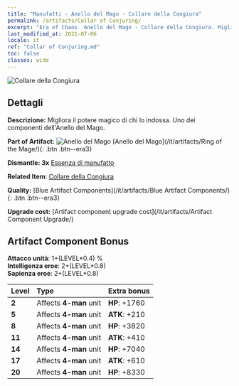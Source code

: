 ```yaml
---
title: "Manufatti - Anello del Mago - Collare della Congiura"
permalink: /artifacts/Collar of Conjuring/
excerpt: "Era of Chaos  Anello del Mago - Collare della Congiura. Migliora il potere magico di chi lo indossa. Uno dei componenti dell'Anello del Mago."
last_modified_at: 2021-07-06
locale: it
ref: "Collar of Conjuring.md"
toc: false
classes: wide
---
```


 ![Collare della Congiura](/images/t/artifact_40221.png)



## Dettagli

 **Descrizione:** Migliora il potere magico di chi lo indossa. Uno dei componenti dell'Anello del Mago.

 **Part of Artifact:** ![Anello del Mago](/images/t/icon_artifact_22.png) [Anello del Mago](/it/artifacts/Ring of the Mage/){: .btn .btn--era3}

 **Dismantle: 3x** [Essenza di manufatto](/ItemsIT/con_905/)

 **Related Item**: [Collare della Congiura](/ItemsIT/art_115/)

 **Quality:** [Blue Artifact Components](/it/artifacts/Blue Artifact Components/){: .btn .btn--era3}

 **Upgrade cost:** [Artifact component upgrade cost](/it/artifacts/Artifact Component Upgrade/)

## Artifact Component Bonus

  **Attacco unità**: 1+(LEVEL\*0.4) %<br/>**Intelligenza eroe**: 2+(LEVEL\*0.8)<br/>**Sapienza eroe**: 2+(LEVEL\*0.8)

  |  Level  | Type |    Extra bonus  | 
  |:--------|:-----|:----------------| 
  | **2** | Affects **4-man** unit | **HP**: +1760 | 
  | **5** | Affects **4-man** unit | **ATK**: +210 | 
  | **8** | Affects **4-man** unit | **HP**: +3820 | 
  | **11** | Affects **4-man** unit | **ATK**: +410 | 
  | **14** | Affects **4-man** unit | **HP**: +7040 | 
  | **17** | Affects **4-man** unit | **ATK**: +610 | 
  | **20** | Affects **4-man** unit | **HP**: +8330 | 
